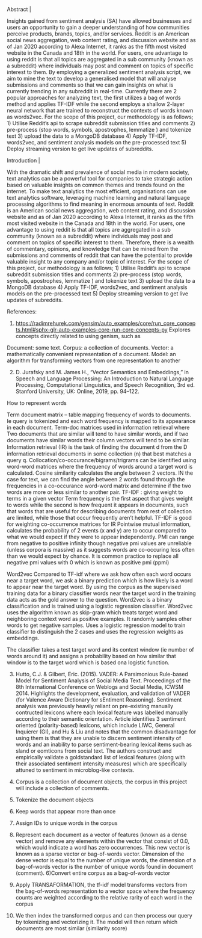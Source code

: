 ﻿Abstract | 

Insights gained from sentiment analysis (SA) have allowed businesses and users an opportunity to gain a deeper understanding of how communities perceive products, brands, topics, and/or services. Reddit is an American social news aggregation, web content rating, and discussion website and as of Jan 2020 according to Alexa Internet, it ranks as the fifth most visited website in the Canada and 18th in the world.  For users, one advantage to using reddit is that all topics are aggregated in a sub community (known as a subreddit) where individuals may post and comment on topics of specific interest to them.  By employing a generalized sentiment analysis script, we aim to mine the text to develop a generalised model that will analyse submissions and comments so that we can gain insights on what is currently trending in any subreddit in real-time.  Currently there are 2 popular approaches for analyzing text, the first utilizes a bag of words method and applies TF-IDF while the second employs a shallow 2-layer neural network that are trained to reconstruct the contexts of words known as words2vec.  For the scope of this project, our methodology is as follows; 1) Utilise Reddit’s api to scrape subreddit submission titles and comments 2) pre-process (stop words, symbols, apostrophes, lemmatize ) and tokenize text 3) upload the data to a MongoDB database 4) Apply TF-IDF, words2vec, and sentiment analysis models on the pre-processed text 5) Deploy streaming version to get live updates of subreddits.

Introduction |

With the dramatic shift and prevalence of social media in modern society, text analytics can be a powerful tool for companies to take strategic action based on valuable insights on common themes and trends found on the internet. To make text analytics the most efficient, organisations can use text analytics software, leveraging machine learning and natural language processing algorithms to find meaning in enormous amounts of text.  Reddit is an American social news aggregation, web content rating, and discussion website and as of Jan 2020 according to Alexa Internet, it ranks as the fifth most visited website in the Canada and 18th in the world.  For users, one advantage to using reddit is that all topics are aggregated in a sub community (known as a subreddit) where individuals may post and comment on topics of specific interest to them.  Therefore, there is a wealth of commentary, opinions, and knowledge that can be mined from the submissions and comments of reddit that can have the potential to provide valuable insight to any company and/or topic of interest.  For the scope of this project, our methodology is as follows; 1) Utilise Reddit’s api to scrape subreddit submission titles and comments 2) pre-process (stop words, symbols, apostrophes, lemmatize ) and tokenize text 3) upload the data to a MongoDB database 4) Apply TF-IDF, words2vec, and sentiment analysis models on the pre-processed text 5) Deploy streaming version to get live updates of subreddits.


References:
1) https://radimrehurek.com/gensim/auto_examples/core/run_core_concepts.html#sphx-glr-auto-examples-core-run-core-concepts-py
Explores concepts directly related to using genism, such as 

Document: some text.
Corpus: a collection of documents.
Vector: a mathematically convenient representation of a document.
Model: an algorithm for transforming vectors from one representation to another

2) D. Jurafsky and M. James H., “Vector Semantics and Embeddings,” in Speech and Language Processing: An Introduction to Natural Language Processing, Computational Linguistics, and Speech Recognition, 3rd ed. Stanford University, UK: Online, 2019, pp. 94–122.

How to represent words

Term document matrix – table mapping frequency of words to documents.  Ie query is tokenized and each word frequency is mapped to its appearance in each document. Term-doc matrices used in information retrieval where  Two documents that are similar will tend to have similar words, and if two documents have similar words their column vectors will tend to be similar. Information retrieval (IR) is the task of ﬁnding the document d from the D information retrieval documents in some collection (n) that best matches a query q.
Collocation/co-occurance/bigrams/trigrams can be identified using word-word matrices where the frequency of words around a target word is calculated.
Cosine similarity calculates the angle between 2 vectors. IN the case for text, we can find the angle between 2 words found through the frequencies in a co-occurance word-word matrix and determine if the two words are more or less similar to another pair.
TF-IDF : giving weight to terms in a given vector
Term frequency is the first aspect that gives weight to words while the second is how frequent it appears in documents, such that words that are useful for describing documents from rest of collection are limited, while those that occur frequently aren’t helpful.
TF-IDF is good for weighting co-occurrence matrices for IR
Pointwise mutual information, calculates the probability of   2 events (x and y) are to occur compared to what we would expect if they were to appear independently. PMI can range from negative to positive infinity though negative pmi values are unreliable (unless corpora is massive) as it suggests words are co-occuring less often than we would expect by chance.
It is common practice to replace all negative pmi values with 0 which is known as positive pmi (ppmi)

Word2vec
Compared to TF-idf where we ask how often each word occurs near a target word, we ask a binary prediction which is how likely is a word to appear near the target word.
By using the corpus as the supervised training data for a binary classifier words near the target word in the training data acts as the gold answer to the question.
Word2vec is a binary classification and is trained using a logistic regression classifier.  Word2vec uses the algorithm known as skip-gram which treats target word and neighboring context word as positive examples.  It randomly samples other words to get negative samples.  Uses a logistic regression model to train classifier to distinguish the 2 cases and uses the regression weights as embeddings.

The classifier takes a test target word and its context window (ie number of words around it) and assigns a probability based on how similar that window is to the target word which is based ona  logistic function.

3) Hutto, C.J. & Gilbert, Eric. (2015). VADER: A Parsimonious Rule-based Model for Sentiment Analysis of Social Media Text. Proceedings of the 8th International Conference on Weblogs and Social Media, ICWSM 2014. 
Highlights the development, evaluation, and validation of VADER (for Valence Aware Dictionary for sEntiment Reasoning).  Sentiment analysis was previously heavily reliant on pre-existing manually contructed lexicons where each lexical feature was labelled manually according to  their semantic orientation.  Article identifies 3 sentiment oriented (polarity-based) lexicons, which include LIWC, General Inquierer (GI), and Hu & Liu and notes that the common disadvantage for using them is that they are unable to discern sentiment intensity of words and an inability to parse sentiment-bearing lexical items such as sland or eomticons from social text.  The authors construct and empirically validate a goldstandard list of lexical features (along with their associated sentiment intensity measures) which are specifically attuned
to sentiment in microblog-like contexts. 

1) Corpus is a collection of document objects, the corpus in this project will include a collection of comments.
2) Tokenize the document objects
3) Keep words that appear more than once
4) Assign IDs to unique words in the corpus
5) Represent each document as a vector of features (known as a dense vector) and remove any elements within the vector that consist of 0.0, which would indicate a word has zero occurrences.  This new vector is known as a sparse vector or bag-of-words vector.  Dimension of the dense vector is equal to the number of unique words, the dimension of a bag-of-words vector is the number of unique words found in document (comment).
6)Convert entire corpus as a bag-of-words vector
7) Apply TRANSAFORMATION, the tf-idf model transforms vectors from the bag-of-words representation to a vector space where the frequency counts are weighted according to the relative rarity of each word in the corpus
8) We then index the transformed corpus and can then process our query by tokenizing and vectorizing it.  The model will then return which documents are most similar (similarity score) 

